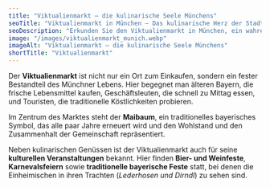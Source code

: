 ```yaml
---
title: "Viktualienmarkt – die kulinarische Seele Münchens"
seoTitle: "Viktualienmarkt in München – Das kulinarische Herz der Stadt"
seoDescription: "Erkunden Sie den Viktualienmarkt in München, ein wahres Paradies für Feinschmecker. Entdecken Sie frische lokale Produkte, bayerische Spezialitäten und das einzigartige Flair dieses historischen Marktes."
image: "/images/viktualienmarkt_munich.webp"
imageAlt: "Viktualienmarkt – die kulinarische Seele Münchens"
shortTitle: "Viktualienmarkt"
---
```


Der **Viktualienmarkt** ist nicht nur ein Ort zum Einkaufen, sondern ein fester Bestandteil des Münchner Lebens. Hier begegnet man älteren Bayern, die frische Lebensmittel kaufen, Geschäftsleuten, die schnell zu Mittag essen, und Touristen, die traditionelle Köstlichkeiten probieren.  

Im Zentrum des Marktes steht der **Maibaum**, ein traditionelles bayerisches Symbol, das alle paar Jahre erneuert wird und den Wohlstand und den Zusammenhalt der Gemeinschaft repräsentiert.  

Neben kulinarischen Genüssen ist der Viktualienmarkt auch für seine **kulturellen Veranstaltungen** bekannt. Hier finden **Bier- und Weinfeste**, **Karnevalsfeiern** sowie **traditionelle bayerische Feste** statt, bei denen die Einheimischen in ihren Trachten (*Lederhosen und Dirndl*) zu sehen sind.  
